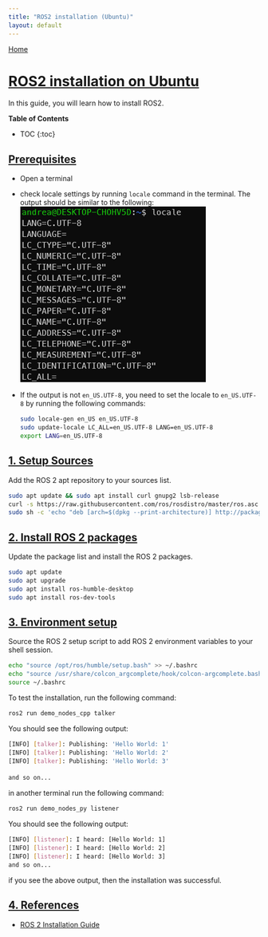 ```yaml
---
title: "ROS2 installation (Ubuntu)"
layout: default
---
```


[Home](../index.md)
# [ROS2 installation on Ubuntu](#ros2-installation-on-ubuntu)

In this guide, you will learn how to install ROS2.

__Table of Contents__
* TOC
{:toc}

## [Prerequisites](#prerequisites)

- Open a terminal
- check locale settings by running `locale` command in the terminal. The output should be similar to the following:
      ![locale](./images/locale.PNG)
- If the output is not `en_US.UTF-8`, you need to set the locale to `en_US.UTF-8` by running the following commands:
  
    ```bash
    sudo locale-gen en_US en_US.UTF-8
    sudo update-locale LC_ALL=en_US.UTF-8 LANG=en_US.UTF-8
    export LANG=en_US.UTF-8
    ```

## [1. Setup Sources](#1-setup-sources)

Add the ROS 2 apt repository to your sources list.

```bash
sudo apt update && sudo apt install curl gnupg2 lsb-release
curl -s https://raw.githubusercontent.com/ros/rosdistro/master/ros.asc | sudo apt-key add -
sudo sh -c 'echo "deb [arch=$(dpkg --print-architecture)] http://packages.ros.org/ros2/ubuntu $(lsb_release -cs) main" > /etc/apt/sources.list.d/ros2-latest.list'
```

## [2. Install ROS 2 packages](#2-install-ros-2-packages)

Update the package list and install the ROS 2 packages.

```bash
sudo apt update
sudo apt upgrade
sudo apt install ros-humble-desktop
sudo apt install ros-dev-tools
```

## [3. Environment setup](#3-environment-setup)

Source the ROS 2 setup script to add ROS 2 environment variables to your shell session.

```bash
echo "source /opt/ros/humble/setup.bash" >> ~/.bashrc
echo "source /usr/share/colcon_argcomplete/hook/colcon-argcomplete.bash" >> ~/.bashrc
source ~/.bashrc
```

To test the installation, run the following command:

```bash
ros2 run demo_nodes_cpp talker
```

You should see the following output:

```bash
[INFO] [talker]: Publishing: 'Hello World: 1'
[INFO] [talker]: Publishing: 'Hello World: 2'
[INFO] [talker]: Publishing: 'Hello World: 3'

and so on...
```

in another terminal run the following command:

```bash
ros2 run demo_nodes_py listener
```

You should see the following output:

```bash
[INFO] [listener]: I heard: [Hello World: 1]
[INFO] [listener]: I heard: [Hello World: 2]
[INFO] [listener]: I heard: [Hello World: 3]
and so on...
```

if you see the above output, then the installation was successful.

<!-- ## [4. Next steps](#4-next-steps)

- [Create a ROS 2 workspace](../ros2_workspace/README.md) -->

## [4. References](#4-references)

- [ROS 2 Installation Guide](https://docs.ros.org/en/humble/Installation/Ubuntu-Install-Debs.html)
  